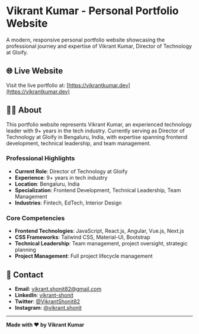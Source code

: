 # Vikrant Kumar - Personal Portfolio Website

A modern, responsive personal portfolio website showcasing the professional journey and expertise of Vikrant Kumar, Director of Technology at Gloify.

## 🌐 Live Website

Visit the live portfolio at: [https://vikrantkumar.dev](https://vikrantkumar.dev)

## 👨‍💻 About

This portfolio website represents Vikrant Kumar, an experienced technology leader with 9+ years in the tech industry. Currently serving as Director of Technology at Gloify in Bengaluru, India, with expertise spanning frontend development, technical leadership, and team management.

### Professional Highlights

- **Current Role**: Director of Technology at Gloify
- **Experience**: 9+ years in tech industry
- **Location**: Bengaluru, India
- **Specialization**: Frontend Development, Technical Leadership, Team Management
- **Industries**: Fintech, EdTech, Interior Design

### Core Competencies

- **Frontend Technologies**: JavaScript, React.js, Angular, Vue.js, Next.js
- **CSS Frameworks**: Tailwind CSS, Material-UI, Bootstrap
- **Technical Leadership**: Team management, project oversight, strategic planning
- **Project Management**: Full project lifecycle management

## 📧 Contact

- **Email**: vikrant.shonit82@gmail.com
- **LinkedIn**: [vikrant-shonit](https://www.linkedin.com/in/vikrant-shonit)
- **Twitter**: [@VikrantShonit82](https://x.com/VikrantShonit82)
- **Instagram**: [@vikrant.shonit](https://www.instagram.com/vikrant.shonit)

---

**Made with ❤️ by Vikrant Kumar**
